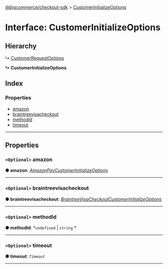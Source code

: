[@bigcommerce/checkout-sdk](../README.md) > [CustomerInitializeOptions](../interfaces/customerinitializeoptions.md)

# Interface: CustomerInitializeOptions

## Hierarchy

↳  [CustomerRequestOptions](customerrequestoptions.md)

**↳ CustomerInitializeOptions**

## Index

### Properties

* [amazon](customerinitializeoptions.md#amazon)
* [braintreevisacheckout](customerinitializeoptions.md#braintreevisacheckout)
* [methodId](customerinitializeoptions.md#methodid)
* [timeout](customerinitializeoptions.md#timeout)

---

## Properties

<a id="amazon"></a>

### `<Optional>` amazon

**● amazon**: *[AmazonPayCustomerInitializeOptions](amazonpaycustomerinitializeoptions.md)*

___
<a id="braintreevisacheckout"></a>

### `<Optional>` braintreevisacheckout

**● braintreevisacheckout**: *[BraintreeVisaCheckoutCustomerInitializeOptions](braintreevisacheckoutcustomerinitializeoptions.md)*

___
<a id="methodid"></a>

### `<Optional>` methodId

**● methodId**: *`undefined` |
`string`
*

___
<a id="timeout"></a>

### `<Optional>` timeout

**● timeout**: *`Timeout`*

___

